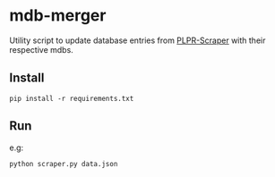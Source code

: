 # mdb-merger

Utility script to update database entries from [PLPR-Scraper](https://github.com/datenschule/plpr-scraper) with their
respective mdbs.


## Install
```
pip install -r requirements.txt
```

## Run
e.g: 
```
python scraper.py data.json
```
